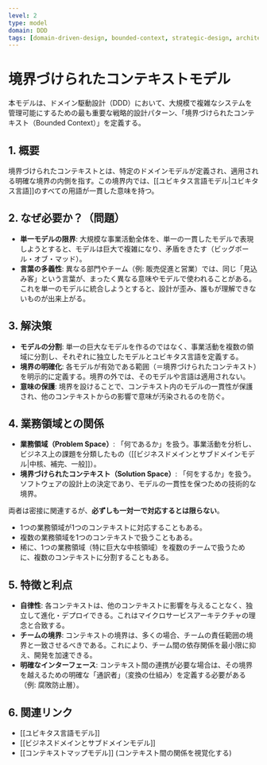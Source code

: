 ```yaml
---
level: 2
type: model
domain: DDD
tags: [domain-driven-design, bounded-context, strategic-design, architecture]
---
```

# 境界づけられたコンテキストモデル

本モデルは、ドメイン駆動設計（DDD）において、大規模で複雑なシステムを管理可能にするための最も重要な戦略的設計パターン、「境界づけられたコンテキスト（Bounded Context）」を定義する。

## 1. 概要

境界づけられたコンテキストとは、特定のドメインモデルが定義され、適用される明確な境界の内側を指す。この境界内では、[[ユビキタス言語モデル|ユビキタス言語]]のすべての用語が一貫した意味を持つ。

## 2. なぜ必要か？（問題）

- **単一モデルの限界**: 大規模な事業活動全体を、単一の一貫したモデルで表現しようとすると、モデルは巨大で複雑になり、矛盾をきたす（ビッグボール・オブ・マッド）。
- **言葉の多義性**: 異なる部門やチーム（例: 販売促進と営業）では、同じ「見込み客」という言葉が、まったく異なる意味やモデルで使われることがある。これを単一のモデルに統合しようとすると、設計が歪み、誰もが理解できないものが出来上がる。

## 3. 解決策

- **モデルの分割**: 単一の巨大なモデルを作るのではなく、事業活動を複数の領域に分割し、それぞれに独立したモデルとユビキタス言語を定義する。
- **境界の明確化**: 各モデルが有効である範囲（＝境界づけられたコンテキスト）を明示的に定義する。境界の外では、そのモデルや言語は適用されない。
- **意味の保護**: 境界を設けることで、コンテキスト内のモデルの一貫性が保護され、他のコンテキストからの影響で意味が汚染されるのを防ぐ。

## 4. 業務領域との関係

- **業務領域（Problem Space）**: 「何であるか」を扱う。事業活動を分析し、ビジネス上の課題を分類したもの（[[ビジネスドメインとサブドメインモデル|中核、補完、一般]]）。
- **境界づけられたコンテキスト（Solution Space）**: 「何をするか」を扱う。ソフトウェアの設計上の決定であり、モデルの一貫性を保つための技術的な境界。

両者は密接に関連するが、**必ずしも一対一で対応するとは限らない**。
- 1つの業務領域が1つのコンテキストに対応することもある。
- 複数の業務領域を1つのコンテキストで扱うこともある。
- 稀に、1つの業務領域（特に巨大な中核領域）を複数のチームで扱うために、複数のコンテキストに分割することもある。

## 5. 特徴と利点

- **自律性**: 各コンテキストは、他のコンテキストに影響を与えることなく、独立して進化・デプロイできる。これはマイクロサービスアーキテクチャの理念と合致する。
- **チームの境界**: コンテキストの境界は、多くの場合、チームの責任範囲の境界と一致させるべきである。これにより、チーム間の依存関係を最小限に抑え、開発を加速できる。
- **明確なインターフェース**: コンテキスト間の連携が必要な場合は、その境界を越えるための明確な「通訳者」（変換の仕組み）を定義する必要がある（例: 腐敗防止層）。

## 6. 関連リンク

- [[ユビキタス言語モデル]]
- [[ビジネスドメインとサブドメインモデル]]
- [[コンテキストマップモデル]] (コンテキスト間の関係を視覚化する)
